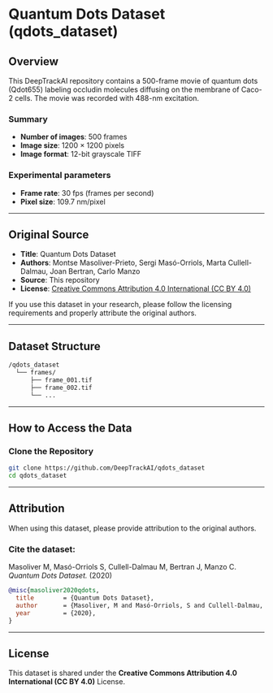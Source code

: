 # Quantum Dots Dataset (qdots_dataset)

## Overview

This DeepTrackAI repository contains a 500-frame movie of quantum dots (Qdot655) labeling occludin molecules diffusing on the membrane of Caco-2 cells. The movie was recorded with 488-nm excitation.

### Summary
- **Number of images**: 500 frames
- **Image size**: 1200 × 1200 pixels  
- **Image format**: 12-bit grayscale TIFF

### Experimental parameters
- **Frame rate**: 30 fps (frames per second)  
- **Pixel size**: 109.7 nm/pixel  

---

## Original Source

- **Title**: Quantum Dots Dataset  
- **Authors**: Montse Masoliver-Prieto, Sergi Masó-Orriols, Marta Cullell-Dalmau, Joan Bertran, Carlo Manzo  
- **Source**: This repository  
- **License**: [Creative Commons Attribution 4.0 International (CC BY 4.0)](https://creativecommons.org/licenses/by/4.0/)

If you use this dataset in your research, please follow the licensing requirements and properly attribute the original authors.

---

## Dataset Structure

```bash
/qdots_dataset  
  └── frames/
      ├── frame_001.tif
      ├── frame_002.tif
      └── ...        
```

---

## How to Access the Data

### Clone the Repository
```bash
git clone https://github.com/DeepTrackAI/qdots_dataset
cd qdots_dataset
```

---

## Attribution

When using this dataset, please provide attribution to the original authors.

### Cite the dataset:
Masoliver M, Masó-Orriols S, Cullell-Dalmau M, Bertran J, Manzo C. *Quantum Dots Dataset.* (2020)

```bibtex
@misc{masoliver2020qdots,
  title        = {Quantum Dots Dataset},
  author       = {Masoliver, M and Masó-Orriols, S and Cullell-Dalmau, M and Bertran, J and Manzo, C},
  year         = {2020},
}
```
---

## License

This dataset is shared under the **Creative Commons Attribution 4.0 International (CC BY 4.0)** License.
